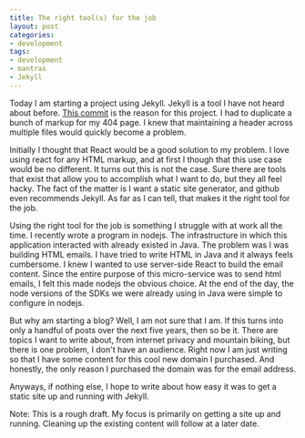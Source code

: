 ```yaml
---
title: The right tool(s) for the job
layout: post
categories:
- development
tags:
- development
- mantras
- Jekyll
---
```


Today I am starting a project using Jekyll. Jekyll is a tool I have not heard about before.
[This commit] is the reason for this project.
I had to duplicate a bunch of markup for my 404 page.
I knew that maintaining a header across multiple files would quickly become a problem.

Initially I thought that React would be a good solution to my problem.
I love using react for any HTML markup, and at first I though that this use case would be no different.
It turns out this is not the case. Sure there are tools that exist that allow you to accomplish what I want to do, but they all feel hacky.
The fact of the matter is I want a static site generator, and github even recommends Jekyll.
As far as I can tell, that makes it the right tool for the job.

Using the right tool for the job is something I struggle with at work all the time.
I recently wrote a program in nodejs.
The infrastructure in which this application interacted with already existed in Java.
The problem was I was building HTML emails.
I have tried to write HTML in Java and it always feels cumbersome.
I knew I wanted to use server-side React to build the email content.
Since the entire purpose of this micro-service was to send html emails, I felt this made nodejs the obvious choice.
At the end of the day, the node versions of the SDKs we were already using in Java were simple to configure in nodejs.

But why am starting a blog? Well, I am not sure that I am.
If this turns into only a handful of posts over the next five years, then so be it.
There are topics I want to write about, from internet privacy and mountain biking, but there is one problem, I don't have an audience.
Right now I am just writing so that I have some content for this cool new domain I purchased.
And honestly, the only reason I purchased the domain was for the email address.

Anyways, if nothing else, I hope to write about how easy it was to get a static site up and running with Jekyll.

Note: This is a rough draft. My focus is primarily on getting a site up and running.
Cleaning up the existing content will follow at a later date.

[this commit]: https://github.com/rdacquisto/rdacquisto.github.io/commit/cc5e9f6c9e158553ea3fcbe5467ad65c6ec4a185
